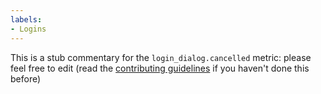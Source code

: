```yaml
---
labels:
- Logins
---
```

This is a stub commentary for the `login_dialog.cancelled` metric: please feel free to edit (read the
[contributing guidelines](https://github.com/mozilla/glean-annotations/blob/main/CONTRIBUTING.md)
if you haven't done this before)
